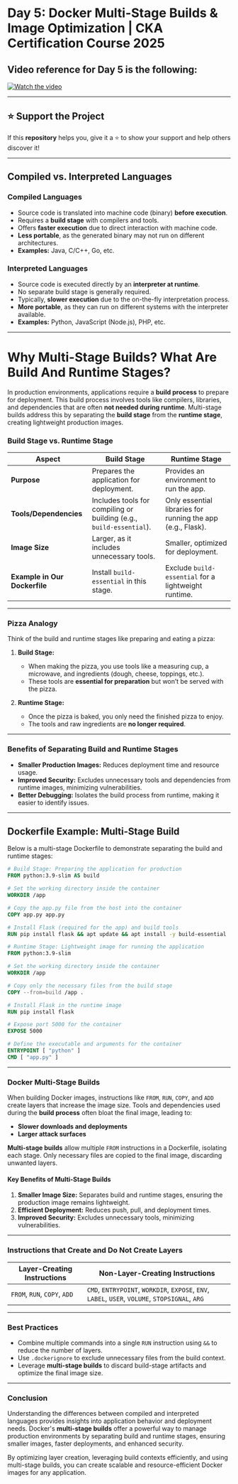# Day 5: Docker Multi-Stage Builds & Image Optimization | CKA Certification Course 2025

## Video reference for Day 5 is the following:

[![Watch the video](https://img.youtube.com/vi/8q3pJfE6Z_E/maxresdefault.jpg)](https://www.youtube.com/watch?v=8q3pJfE6Z_E&ab_channel=CloudWithVarJosh)

---
## ⭐ Support the Project  
If this **repository** helps you, give it a ⭐ to show your support and help others discover it! 

---

## **Compiled vs. Interpreted Languages**

### **Compiled Languages**
- Source code is translated into machine code (binary) **before execution**.  
- Requires a **build stage** with compilers and tools.  
- Offers **faster execution** due to direct interaction with machine code.  
- **Less portable**, as the generated binary may not run on different architectures.  
- **Examples:** Java, C/C++, Go, etc.

### **Interpreted Languages**
- Source code is executed directly by an **interpreter at runtime**.  
- No separate build stage is generally required.  
- Typically, **slower execution** due to the on-the-fly interpretation process.  
- **More portable**, as they can run on different systems with the interpreter available.  
- **Examples:** Python, JavaScript (Node.js), PHP, etc.

---

# **Why Multi-Stage Builds? What Are Build And Runtime Stages?**

In production environments, applications require a **build process** to prepare for deployment. This build process involves tools like compilers, libraries, and dependencies that are often **not needed during runtime**. Multi-stage builds address this by separating the **build stage** from the **runtime stage**, creating lightweight production images.

### **Build Stage vs. Runtime Stage**

| **Aspect**              | **Build Stage**                                 | **Runtime Stage**                            |
|--------------------------|------------------------------------------------|---------------------------------------------|
| **Purpose**              | Prepares the application for deployment.       | Provides an environment to run the app.     |
| **Tools/Dependencies**   | Includes tools for compiling or building (e.g., `build-essential`). | Only essential libraries for running the app (e.g., Flask). |
| **Image Size**           | Larger, as it includes unnecessary tools.      | Smaller, optimized for deployment.          |
| **Example in Our Dockerfile** | Install `build-essential` in this stage. | Exclude `build-essential` for a lightweight runtime. |

---

### **Pizza Analogy**

Think of the build and runtime stages like preparing and eating a pizza:

1. **Build Stage:**  
   - When making the pizza, you use tools like a measuring cup, a microwave, and ingredients (dough, cheese, toppings, etc.).  
   - These tools are **essential for preparation** but won’t be served with the pizza.  

2. **Runtime Stage:**  
   - Once the pizza is baked, you only need the finished pizza to enjoy.  
   - The tools and raw ingredients are **no longer required**.  

---

### **Benefits of Separating Build and Runtime Stages**
- **Smaller Production Images:** Reduces deployment time and resource usage.  
- **Improved Security:** Excludes unnecessary tools and dependencies from runtime images, minimizing vulnerabilities.  
- **Better Debugging:** Isolates the build process from runtime, making it easier to identify issues.

---

## **Dockerfile Example: Multi-Stage Build**

Below is a multi-stage Dockerfile to demonstrate separating the build and runtime stages:

```dockerfile
# Build Stage: Preparing the application for production
FROM python:3.9-slim AS build  

# Set the working directory inside the container
WORKDIR /app  

# Copy the app.py file from the host into the container
COPY app.py app.py  

# Install Flask (required for the app) and build tools
RUN pip install flask && apt update && apt install -y build-essential  

# Runtime Stage: Lightweight image for running the application
FROM python:3.9-slim  

# Set the working directory inside the container
WORKDIR /app  

# Copy only the necessary files from the build stage
COPY --from=build /app .  

# Install Flask in the runtime image
RUN pip install flask  

# Expose port 5000 for the container
EXPOSE 5000  

# Define the executable and arguments for the container
ENTRYPOINT [ "python" ]  
CMD [ "app.py" ]  
```

---

### **Docker Multi-Stage Builds**

When building Docker images, instructions like `FROM`, `RUN`, `COPY`, and `ADD` create layers that increase the image size. Tools and dependencies used during the **build process** often bloat the final image, leading to:  
- **Slower downloads and deployments**  
- **Larger attack surfaces**

**Multi-stage builds** allow multiple `FROM` instructions in a Dockerfile, isolating each stage. Only necessary files are copied to the final image, discarding unwanted layers.

#### **Key Benefits of Multi-Stage Builds**
1. **Smaller Image Size:** Separates build and runtime stages, ensuring the production image remains lightweight.  
2. **Efficient Deployment:** Reduces push, pull, and deployment times.  
3. **Improved Security:** Excludes unnecessary tools, minimizing vulnerabilities.  

---

### **Instructions that Create and Do Not Create Layers**

| **Layer-Creating Instructions**        | **Non-Layer-Creating Instructions**   |
|----------------------------------------|---------------------------------------|
| `FROM`, `RUN`, `COPY`, `ADD`            | `CMD`, `ENTRYPOINT`, `WORKDIR`, `EXPOSE`, `ENV`, `LABEL`, `USER`, `VOLUME`, `STOPSIGNAL`, `ARG`      |

---

### **Best Practices**
- Combine multiple commands into a single `RUN` instruction using `&&` to reduce the number of layers.  
- Use `.dockerignore` to exclude unnecessary files from the build context.  
- Leverage **multi-stage builds** to discard build-stage artifacts and optimize the final image size.  

---

### **Conclusion**

Understanding the differences between compiled and interpreted languages provides insights into application behavior and deployment needs. Docker's **multi-stage builds** offer a powerful way to manage production environments by separating build and runtime stages, ensuring smaller images, faster deployments, and enhanced security.  

By optimizing layer creation, leveraging build contexts efficiently, and using multi-stage builds, you can create scalable and resource-efficient Docker images for any application.